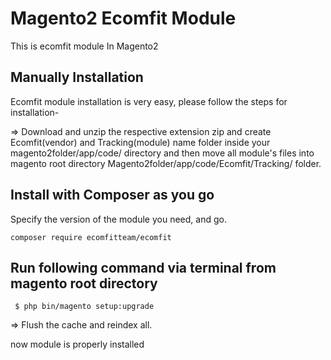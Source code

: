 # Magento2 Ecomfit Module
This is ecomfit module In Magento2
## Manually Installation

Ecomfit module installation is very easy, please follow the steps for installation-

=> Download and unzip the respective extension zip and create Ecomfit(vendor) and Tracking(module) name folder inside your magento2folder/app/code/ directory and then move all module's files into magento root directory Magento2folder/app/code/Ecomfit/Tracking/ folder.

## Install with Composer as you go
Specify the version of the module you need, and go.
    
    composer require ecomfitteam/ecomfit
    

## Run following command via terminal from magento root directory 
  
     $ php bin/magento setup:upgrade

=> Flush the cache and reindex all.

now module is properly installed

